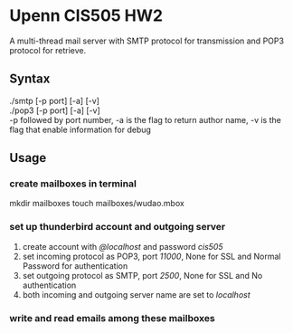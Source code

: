 # Upenn CIS505 HW2  
A multi-thread mail server with SMTP protocol for transmission and POP3 protocol for retrieve.  

## Syntax
./smtp [-p port] [-a] [-v] <mailboxes directory>   
./pop3 [-p port] [-a] [-v] <mailboxes directory>  
-p followed by port number, -a is the flag to return author name, -v is the flag that enable information for debug

## Usage
### create mailboxes in terminal
mkdir mailboxes
touch mailboxes/wudao.mbox
### set up thunderbird account and outgoing server
1. create account with *@localhost* and password *cis505*  
2. set incoming protocol as POP3, port *11000*, None for SSL and Normal Password for authentication  
3. set outgoing protocol as SMTP, port *2500*, None for SSL and No authentication  
4. both incoming and outgoing server name are set to *localhost*
### write and read emails among these mailboxes
